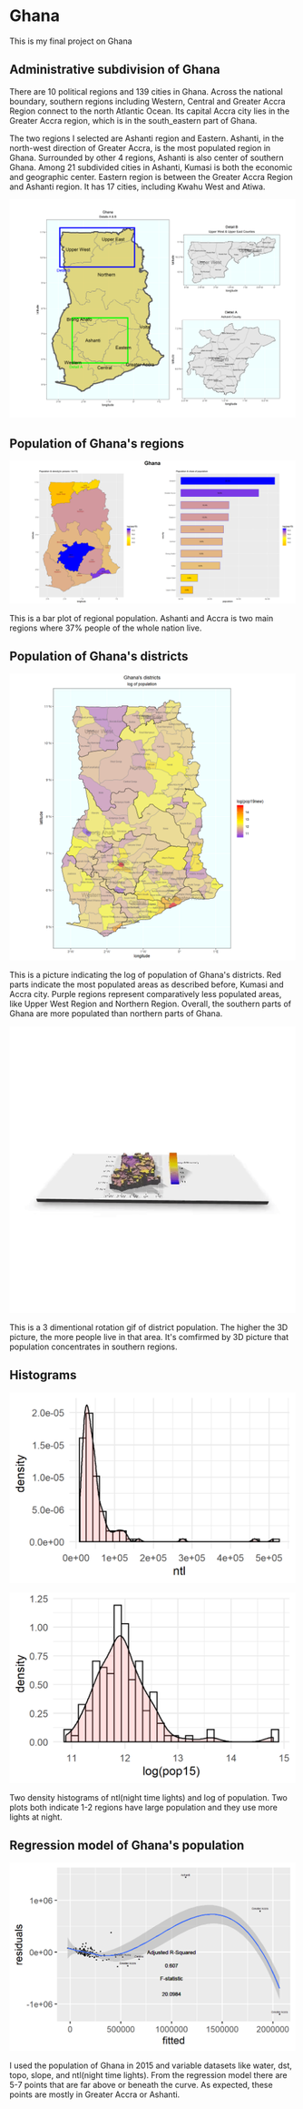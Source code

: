 # Ghana

This is my final project on Ghana

## Administrative subdivision of Ghana

There are 10 political regions and 139 cities in Ghana. Across the national boundary, southern regions including Western, Central and Greater Accra Region connect to the north Atlantic Ocean. Its capital Accra city lies in the Greater Accra region, which is in the south_eastern part of Ghana. 

The two regions I selected are Ashanti region and Eastern. Ashanti, in the north-west direction of Greater Accra, is the most populated region in Ghana. Surrounded by other 4 regions, Ashanti is also center of southern Ghana. Among 21 subdivided cities in Ashanti, Kumasi
is both the economic and geographic center. Eastern region is between the Greater Accra Region and Ashanti region. It has 17 cities, including Kwahu West and Atiwa.

![](Second.png)

## Population of Ghana's regions

![](GHANA_Task11.png)

This is a bar plot of regional population. Ashanti and Accra is two main regions where 37% people of the whole nation live.

## Population of Ghana's districts

![](Districts.png)

This is a picture indicating the log of population of Ghana's districts. Red parts indicate the most populated areas as described before, Kumasi and Accra city. Purple regions represent comparatively less populated areas, like Upper West Region and Northern Region. Overall, the southern parts of Ghana are more populated than northern parts of Ghana.

   ![](3dgif.gif)
   
This is a 3 dimentional rotation gif of district population. The higher the 3D picture, the more people live in that area. It's comfirmed by 3D picture that population concentrates in southern regions.
   
## Histograms 

![](project2_ntl.png)

![](Project2_pop15.png)

Two density histograms of ntl(night time lights) and log of population.
Two plots both indicate 1-2 regions have large population and they use more lights at night.

## Regression model of Ghana's population

![](stretchgoal.png)

I used the population of Ghana in 2015 and variable datasets like water, dst, topo, slope, and ntl(night time lights).
From the regression model there are 5-7 points that are far above or beneath the curve. As expected, these points are mostly in Greater Accra or Ashanti.
